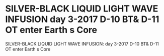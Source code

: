 # SILVER-BLACK LIQUID LIGHT WAVE INFUSION day 3-2017 D-10 BT& D-11 OT enter Earth s Core

SILVER-BLACK LIQUID LIGHT WAVE INFUSION: day 3-2017 D-10 BT& D-11 OT enter Earth s Core